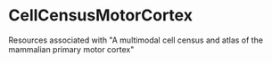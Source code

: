 # CellCensusMotorCortex
Resources associated with "A multimodal cell census and atlas of the mammalian primary motor cortex"
